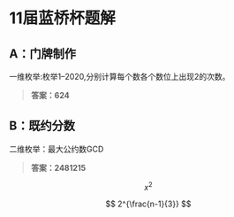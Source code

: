 # 11届蓝桥杯题解
## A：门牌制作
一维枚举:枚举1–2020,分别计算每个数各个数位上出现2的次数。
>**答案：624**
## B：既约分数
二维枚举：最大公约数GCD
>**答案：2481215**

$$x^2$$

$$ 2^{\frac{n-1}{3}} $$


